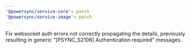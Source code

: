 ```yaml
---
'@powersync/service-core': patch
'@powersync/service-image': patch
---
```


Fix websocket auth errors not correctly propagating the details, previously resulting in generic "[PSYNC_S2106] Authentication required" messages.
